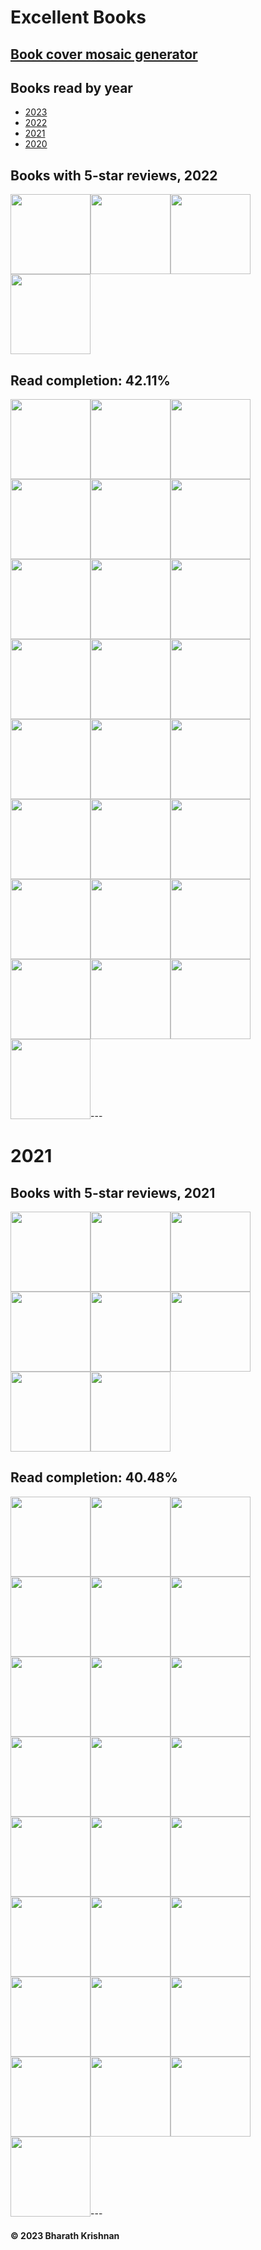 # Excellent Books
## [Book cover mosaic generator](/mosaic)
## Books read by year
- [2023](books/2023.md)
- [2022](books/2022.md)
- [2021](books/2021.md)
- [2020](books/2020.md)
## Books with 5-star reviews, 2022
<img src="https://covers.openlibrary.org/b/isbn/9780063028050-M.jpg" width=128><img src="https://covers.openlibrary.org/b/isbn/9780316462761-M.jpg" width=128><img src="https://covers.openlibrary.org/b/isbn/9780441018666-M.jpg" width=128><img src="https://covers.openlibrary.org/b/isbn/978-0593466360-M.jpg" width=128>
## Read completion: 42.11%
<img src="https://covers.openlibrary.org/b/isbn/9780063028050-M.jpg" width=128><img src="https://covers.openlibrary.org/b/isbn/9780062979971-M.jpg" width=128><img src="https://covers.openlibrary.org/b/isbn/9780525536222-M.jpg" width=128><img src="https://covers.openlibrary.org/b/isbn/9780062839268-M.jpg" width=128><img src="https://covers.openlibrary.org/b/isbn/9780316462761-M.jpg" width=128><img src="https://covers.openlibrary.org/b/isbn/9780593315347-M.jpg" width=128><img src="https://covers.openlibrary.org/b/isbn/9781631498237-M.jpg" width=128><img src="https://covers.openlibrary.org/b/isbn/9780441018666-M.jpg" width=128><img src="https://covers.openlibrary.org/b/isbn/978-0393652246-M.jpg" width=128><img src="https://covers.openlibrary.org/b/isbn/978-1501197260-M.jpg" width=128><img src="http://books.google.com/books/content?id=y_JEEAAAQBAJ&printsec=frontcover&img=1&zoom=5&edge=curl&source=gbs_api" width=128><img src="https://covers.openlibrary.org/b/isbn/978-0316332910-M.jpg" width=128><img src="http://books.google.com/books/content?id=lGmPEAAAQBAJ&printsec=frontcover&img=1&zoom=5&source=gbs_api" width=128><img src="http://books.google.com/books/content?id=kPlOEAAAQBAJ&printsec=frontcover&img=1&zoom=5&source=gbs_api" width=128><img src="https://covers.openlibrary.org/b/isbn/978-0062985415-M.jpg" width=128><img src="https://covers.openlibrary.org/b/isbn/978-0593316108-M.jpg" width=128><img src="https://covers.openlibrary.org/b/isbn/978-0593466360-M.jpg" width=128><img src="http://books.google.com/books/content?id=wTiyzgEACAAJ&printsec=frontcover&img=1&zoom=5&source=gbs_api" width=128><img src="http://books.google.com/books/content?id=uLNyzgEACAAJ&printsec=frontcover&img=1&zoom=5&source=gbs_api" width=128><img src="http://books.google.com/books/content?id=ffr-zQEACAAJ&printsec=frontcover&img=1&zoom=5&source=gbs_api" width=128><img src="http://books.google.com/books/content?id=vE7yzQEACAAJ&printsec=frontcover&img=1&zoom=5&source=gbs_api" width=128><img src="http://books.google.com/books/content?id=rY8QzgEACAAJ&printsec=frontcover&img=1&zoom=5&source=gbs_api" width=128><img src="https://covers.openlibrary.org/b/isbn/978-0316462822-M.jpg" width=128><img src="https://covers.openlibrary.org/b/isbn/978-0062883292-M.jpg" width=128><img src="https://covers.openlibrary.org/b/isbn/978-0525559993-M.jpg" width=128>---
# 2021
## Books with 5-star reviews, 2021
<img src="https://covers.openlibrary.org/b/isbn/9780316005401-M.jpg" width=128><img src="https://covers.openlibrary.org/b/isbn/9780441013593-M.jpg" width=128><img src="https://covers.openlibrary.org/b/isbn/9781984803726-M.jpg" width=128><img src="https://covers.openlibrary.org/b/isbn/9780316212373-M.jpg" width=128><img src="https://covers.openlibrary.org/b/isbn/9780593135204-M.jpg" width=128><img src="https://covers.openlibrary.org/b/isbn/9781982126681-M.jpg" width=128><img src="https://covers.openlibrary.org/b/isbn/9781984878106-M.jpg" width=128><img src="https://covers.openlibrary.org/b/isbn/9781534403017-M.jpg" width=128>
## Read completion: 40.48%
<img src="https://covers.openlibrary.org/b/isbn/9780316005401-M.jpg" width=128><img src="https://covers.openlibrary.org/b/isbn/9780441013593-M.jpg" width=128><img src="https://covers.openlibrary.org/b/isbn/9781101946596-M.jpg" width=128><img src="https://covers.openlibrary.org/b/isbn/9781984803726-M.jpg" width=128><img src="https://covers.openlibrary.org/b/isbn/9780316212373-M.jpg" width=128><img src="https://covers.openlibrary.org/b/isbn/9781984803696-M.jpg" width=128><img src="https://covers.openlibrary.org/b/isbn/9781250762849-M.jpg" width=128><img src="https://covers.openlibrary.org/b/isbn/9781250186461-M.jpg" width=128><img src="https://covers.openlibrary.org/b/isbn/9781984877864-M.jpg" width=128><img src="https://covers.openlibrary.org/b/isbn/9781538717615-M.jpg" width=128><img src="https://covers.openlibrary.org/b/isbn/9781534414594-M.jpg" width=128><img src="https://covers.openlibrary.org/b/isbn/9780062978158-M.jpg" width=128><img src="https://covers.openlibrary.org/b/isbn/9781982148065-M.jpg" width=128><img src="https://covers.openlibrary.org/b/isbn/9780553109207-M.jpg" width=128><img src="https://covers.openlibrary.org/b/isbn/9780593135204-M.jpg" width=128><img src="https://covers.openlibrary.org/b/isbn/9781982126681-M.jpg" width=128><img src="https://covers.openlibrary.org/b/isbn/9780735213616-M.jpg" width=128><img src="https://covers.openlibrary.org/b/isbn/9781984878106-M.jpg" width=128><img src="https://covers.openlibrary.org/b/isbn/9781534403017-M.jpg" width=128><img src="https://covers.openlibrary.org/b/isbn/9781982132613-M.jpg" width=128><img src="https://covers.openlibrary.org/b/isbn/9780062458193-M.jpg" width=128><img src="https://covers.openlibrary.org/b/isbn/9781473647664-M.jpg" width=128><img src="https://covers.openlibrary.org/b/isbn/9780062987952-M.jpg" width=128><img src="https://covers.openlibrary.org/b/isbn/9781400043101-M.jpg" width=128><img src="https://covers.openlibrary.org/b/isbn/9781789093155-M.jpg" width=128>---
#### &copy; 2023 Bharath Krishnan